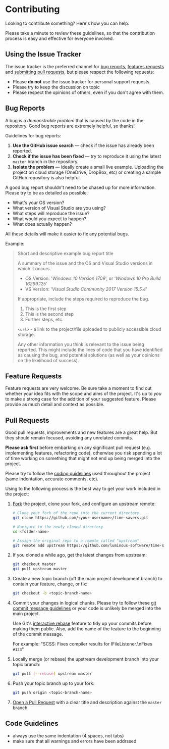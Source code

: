 # Contributing

Looking to contribute something? Here's how you can help.

Please take a minute to review these guidelines, so that the contribution
process is easy and effective for everyone involved.

## Using the Issue Tracker

The issue tracker is the preferred channel for
[bug reports](#bug-reports),
[features requests](#feature-requests) and
[submitting pull requests](#pull-requests),
but please respect the following requests:

- Please **do not** use the issue tracker for personal support requests.
- Please try to keep the discussion on topic
- Please respect the opinions of others, even if you don't agree with them.

## Bug Reports

A bug is a _demonstrable problem_ that is caused by the code in the repository.
Good bug reports are extremely helpful, so thanks!

Guidelines for bug reports:

1. **Use the GitHub issue search** &mdash; check if the issue has already been
    reported.
2. **Check if the issue has been fixed** &mdash; try to reproduce it using the
    latest `master` branch in the repository.
3. **Isolate the problem** &mdash; ideally create a small live example.
    Uploading the project on cloud storage (OneDrive, DropBox, etc)
    or creating a sample GitHub repository is also helpful.

A good bug report shouldn't need to be chased up for more information.
Please try to be as detailed as possible.

- What's your OS version?
- What version of Visual Studio are you using?
- What steps will reproduce the issue?
- What would you expect to happen?
- What does actually happen?

All these details will make it easier to fix any potential bugs.

Example:

> Short and descriptive example bug report title
>
> A summary of the issue and the OS and Visual Studio versions in which it occurs.
>
> - OS Version: '_Windows 10 Version 1709_', or '_Windows 10 Pro Build 16299.125_'
> - VS Version: '_Visual Studio Community 2017 Version 15.5.4_'
>
> If appropriate, include the steps required to reproduce the bug.
>
> 1. This is the first step
> 2. This is the second step
> 3. Further steps, etc.
>
> `<url>` - a link to the project/file uploaded to publicly accessible cloud storage.
>
> Any other information you think is relevant to the issue being reported.
> This might include the lines of code that you have identified as causing the bug,
> and potential solutions (as well as your opinions on the likelihood of success).

## Feature Requests

Feature requests are very welcome. Be sure take a moment to find out whether your idea
fits with the scope and aims of the project.
It's up to *you* to make a strong case for the addition of your suggested feature.
Please provide as much detail and context as possible.

## Pull Requests

Good pull requests, improvements and new features are a great help.
But they should remain focused, avoiding any unrelated commits.

**Please ask first** before embarking on any significant pull request (e.g.
implementing features, refactoring code), otherwise you risk spending a lot of time
working on something that might not end up being merged into the project.

Please try to follow the [coding guidelines](#code-guidelines) used throughout the
project (same indentation, accurate comments, etc).

Using to the following process is the best way to get your work included in the project:

1. [Fork](http://help.github.com/fork-a-repo/) the project, clone your fork,
    and configure an upstream remote:

    ```bash
    # Clone your fork of the repo into the current directory
    git clone https://github.com/<your-username>/time-savers.git

    # Navigate to the newly cloned directory
    cd <folder-name>

    # Assign the original repo to a remote called "upstream"
    git remote add upstream https://github.com/luminous-software/time-savers.git
    ```

2. If you cloned a while ago, get the latest changes from upstream:

    ```bash
    git checkout master
    git pull upstream master
    ```

3. Create a new topic branch (off the main project development branch) to
    contain your feature, change, or fix:

    ```bash
    git checkout -b <topic-branch-name>
    ```

4. Commit your changes in logical chunks. Please try to follow these
    [git commit message guidelines][git-commit-message-guidelines]
    or your code is unlikely be merged into the main project.

    Use Git's [interactive rebase][git-interactive-rebase] feature
    to tidy up your commits before making them public.
    Also, add the name of the feature to the beginning of the commit message.

    For example: "SCSS: Fixes compiler results for IFileListener.\nFixes `#123`"

    [git-commit-message-guidelines]: http://tbaggery.com/2008/04/19/a-note-about-git-commit-messages.html
    [git-interactive-rebase]: https://help.github.com/articles/interactive-rebase

5. Locally merge (or rebase) the upstream development branch into your topic branch:

    ```bash
    git pull [--rebase] upstream master
    ```

6. Push your topic branch up to your fork:

    ```bash
    git push origin <topic-branch-name>
    ```

7. [Open a Pull Request][github-pull-request-help] with a clear title and description
    against the `master` branch.

    [github-pull-request-help]: https://help.github.com/articles/using-pull-requests

## Code Guidelines

- always use the same indentation (4 spaces, not tabs)
- make sure that all warnings and errors have been addrssed

[batch-format]: http://visualstudiogallery.msdn.microsoft.com/a7f75c34-82b4-4357-9c66-c18e32b9393e
